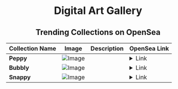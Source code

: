 <div align="center">

# Digital Art Gallery

## Trending Collections on OpenSea

| Collection Name                       | Image                                                                                     | Description                       | OpenSea Link                                                                                          |
|---------------------------------------|-------------------------------------------------------------------------------------------|-----------------------------------|--------------------------------------------------------------------------------------------------------|
| **Peppy** | ![Image](https://i.seadn.io/s/raw/files/fc7ded698aa8b764f41b3f53ee724894.jpg?w=500&auto=format?w=200&auto=format) |  | <details><summary>Link</summary>[Peppy](https://opensea.io/collection/peppy-3745)</details> |
| **Bubbly** | ![Image](https://i.seadn.io/s/raw/files/bf95f9cacb710c88ec0228e2e51726ac.jpg?w=500&auto=format?w=200&auto=format) |  | <details><summary>Link</summary>[Bubbly](https://opensea.io/collection/bubbly-1241)</details> |
| **Snappy** | ![Image](https://i.seadn.io/s/raw/files/196275a7dc19cb985924b451a76d705f.jpg?w=500&auto=format?w=200&auto=format) |  | <details><summary>Link</summary>[Snappy](https://opensea.io/collection/snappy-1341)</details> |

</div>
